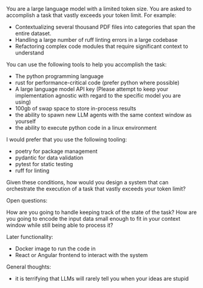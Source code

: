 You are a large language model with a limited token size. You are asked to accomplish a task that vastly exceeds your token limit. For example:

- Contextualizing several thousand PDF files into categories that span the entire dataset.
- Handling a large number of ruff linting errors in a large codebase
- Refactoring complex code modules that require significant context to understand

You can use the following tools to help you accomplish the task:

- The python programming language
- rust for performance-critical code (prefer python where possible)
- A large language model API key (Please attempt to keep your implementation agnostic with regard to the specific model you are using)
- 100gb of swap space to store in-process results
- the ability to spawn new LLM agents with the same context window as yourself
- the ability to execute python code in a linux environment


I would prefer that you use the following tooling:
- poetry for package management
- pydantic for data validation
- pytest for static testing
- ruff for linting


Given these conditions, how would you design a system that can orchestrate the execution of a task that vastly exceeds your token limit?

Open questions:

How are you going to handle keeping track of the state of the task?
How are you going to encode the input data small enough to fit in your context window while still being able to process it?

Later functionality:
- Docker image to run the code in
- React or Angular frontend to interact with the system

General thoughts:
- it is terrifying that LLMs will rarely tell you when your ideas are stupid